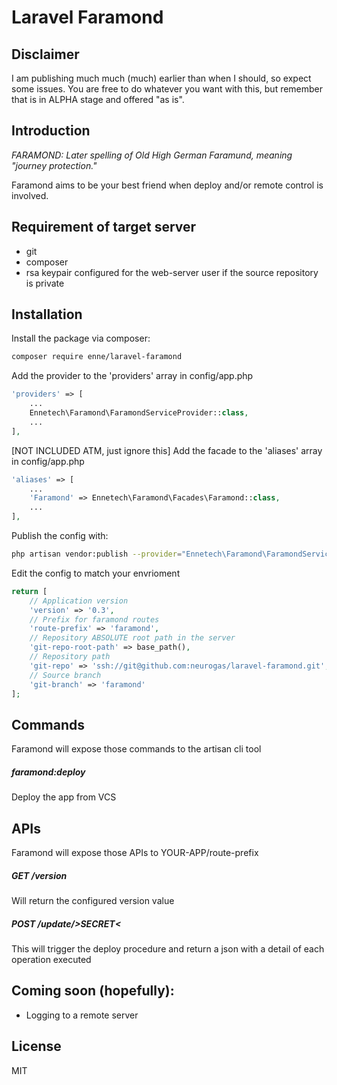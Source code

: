 # Laravel Faramond

## Disclaimer
I am publishing much much (much) earlier than when I should, so expect some issues.
You are free to do whatever you want with this, but remember that is in ALPHA stage and offered "as is".

## Introduction
*FARAMOND: Later spelling of Old High German Faramund, meaning "journey protection."*

Faramond aims to be your best friend when deploy and/or remote control is involved. 

## Requirement of target server
- git
- composer
- rsa keypair configured for the web-server user if the source repository is private    

## Installation
Install the package via composer:

``` bash
composer require enne/laravel-faramond
```

Add the provider to the 'providers' array in config/app.php
```php
'providers' => [
    ...
    Ennetech\Faramond\FaramondServiceProvider::class,
    ...
],
```

[NOT INCLUDED ATM, just ignore this] Add the facade to the 'aliases' array in config/app.php
```php
'aliases' => [
    ...
    'Faramond' => Ennetech\Faramond\Facades\Faramond::class,
    ...
],
```

Publish the config with:
```bash
php artisan vendor:publish --provider="Ennetech\Faramond\FaramondServiceProvider" --tag="config"
```

Edit the config to match your envrioment
```php
return [
    // Application version
    'version' => '0.3',
    // Prefix for faramond routes
    'route-prefix' => 'faramond',
    // Repository ABSOLUTE root path in the server
    'git-repo-root-path' => base_path(),
    // Repository path
    'git-repo' => 'ssh://git@github.com:neurogas/laravel-faramond.git',
    // Source branch
    'git-branch' => 'faramond'
];
```
## Commands
Faramond will expose those commands to the artisan cli tool

##### faramond:deploy
Deploy the app from VCS

## APIs
Faramond will expose those APIs to YOUR-APP/route-prefix

##### GET /version
Will return the configured version value

##### POST /update/>SECRET<
This will trigger the deploy procedure and return a json with a detail of each operation executed

## Coming soon (hopefully):
- Logging to a remote server

## License
MIT

